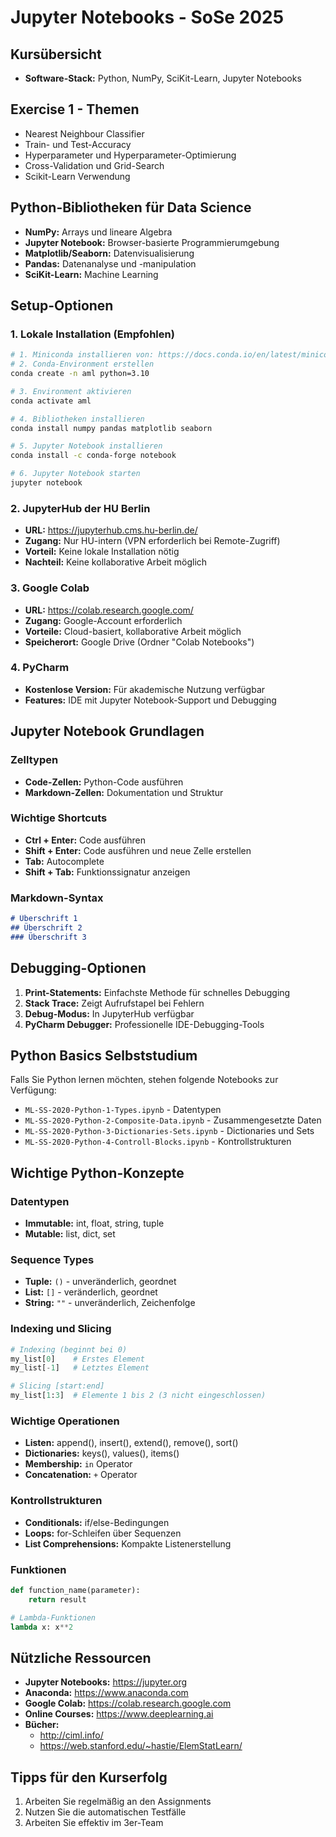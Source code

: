 # Jupyter Notebooks - SoSe 2025

## Kursübersicht

- **Software-Stack:** Python, NumPy, SciKit-Learn, Jupyter Notebooks

## Exercise 1 - Themen
- Nearest Neighbour Classifier
- Train- und Test-Accuracy
- Hyperparameter und Hyperparameter-Optimierung
- Cross-Validation und Grid-Search
- Scikit-Learn Verwendung

## Python-Bibliotheken für Data Science
- **NumPy:** Arrays und lineare Algebra
- **Jupyter Notebook:** Browser-basierte Programmierumgebung
- **Matplotlib/Seaborn:** Datenvisualisierung
- **Pandas:** Datenanalyse und -manipulation
- **SciKit-Learn:** Machine Learning

## Setup-Optionen

### 1. Lokale Installation (Empfohlen)
```bash
# 1. Miniconda installieren von: https://docs.conda.io/en/latest/miniconda.html
# 2. Conda-Environment erstellen
conda create -n aml python=3.10

# 3. Environment aktivieren
conda activate aml

# 4. Bibliotheken installieren
conda install numpy pandas matplotlib seaborn

# 5. Jupyter Notebook installieren
conda install -c conda-forge notebook

# 6. Jupyter Notebook starten
jupyter notebook
```

### 2. JupyterHub der HU Berlin
- **URL:** https://jupyterhub.cms.hu-berlin.de/
- **Zugang:** Nur HU-intern (VPN erforderlich bei Remote-Zugriff)
- **Vorteil:** Keine lokale Installation nötig
- **Nachteil:** Keine kollaborative Arbeit möglich

### 3. Google Colab
- **URL:** https://colab.research.google.com/
- **Zugang:** Google-Account erforderlich
- **Vorteile:** Cloud-basiert, kollaborative Arbeit möglich
- **Speicherort:** Google Drive (Ordner "Colab Notebooks")

### 4. PyCharm
- **Kostenlose Version:** Für akademische Nutzung verfügbar
- **Features:** IDE mit Jupyter Notebook-Support und Debugging

## Jupyter Notebook Grundlagen

### Zelltypen
- **Code-Zellen:** Python-Code ausführen
- **Markdown-Zellen:** Dokumentation und Struktur

### Wichtige Shortcuts
- **Ctrl + Enter:** Code ausführen
- **Shift + Enter:** Code ausführen und neue Zelle erstellen
- **Tab:** Autocomplete
- **Shift + Tab:** Funktionssignatur anzeigen

### Markdown-Syntax
```markdown
# Überschrift 1
## Überschrift 2
### Überschrift 3
```

## Debugging-Optionen
1. **Print-Statements:** Einfachste Methode für schnelles Debugging
2. **Stack Trace:** Zeigt Aufrufstapel bei Fehlern
3. **Debug-Modus:** In JupyterHub verfügbar
4. **PyCharm Debugger:** Professionelle IDE-Debugging-Tools

## Python Basics Selbststudium
Falls Sie Python lernen möchten, stehen folgende Notebooks zur Verfügung:
- `ML-SS-2020-Python-1-Types.ipynb` - Datentypen
- `ML-SS-2020-Python-2-Composite-Data.ipynb` - Zusammengesetzte Daten
- `ML-SS-2020-Python-3-Dictionaries-Sets.ipynb` - Dictionaries und Sets
- `ML-SS-2020-Python-4-Controll-Blocks.ipynb` - Kontrollstrukturen

## Wichtige Python-Konzepte

### Datentypen
- **Immutable:** int, float, string, tuple
- **Mutable:** list, dict, set

### Sequence Types
- **Tuple:** `()` - unveränderlich, geordnet
- **List:** `[]` - veränderlich, geordnet
- **String:** `""` - unveränderlich, Zeichenfolge

### Indexing und Slicing
```python
# Indexing (beginnt bei 0)
my_list[0]    # Erstes Element
my_list[-1]   # Letztes Element

# Slicing [start:end]
my_list[1:3]  # Elemente 1 bis 2 (3 nicht eingeschlossen)
```

### Wichtige Operationen
- **Listen:** append(), insert(), extend(), remove(), sort()
- **Dictionaries:** keys(), values(), items()
- **Membership:** `in` Operator
- **Concatenation:** `+` Operator

### Kontrollstrukturen
- **Conditionals:** if/else-Bedingungen
- **Loops:** for-Schleifen über Sequenzen
- **List Comprehensions:** Kompakte Listenerstellung

### Funktionen
```python
def function_name(parameter):
    return result

# Lambda-Funktionen
lambda x: x**2
```

## Nützliche Ressourcen
- **Jupyter Notebooks:** https://jupyter.org
- **Anaconda:** https://www.anaconda.com
- **Google Colab:** https://colab.research.google.com
- **Online Courses:** https://www.deeplearning.ai
- **Bücher:** 
  - http://ciml.info/
  - https://web.stanford.edu/~hastie/ElemStatLearn/

## Tipps für den Kurserfolg
1. Arbeiten Sie regelmäßig an den Assignments
2. Nutzen Sie die automatischen Testfälle
3. Arbeiten Sie effektiv im 3er-Team

